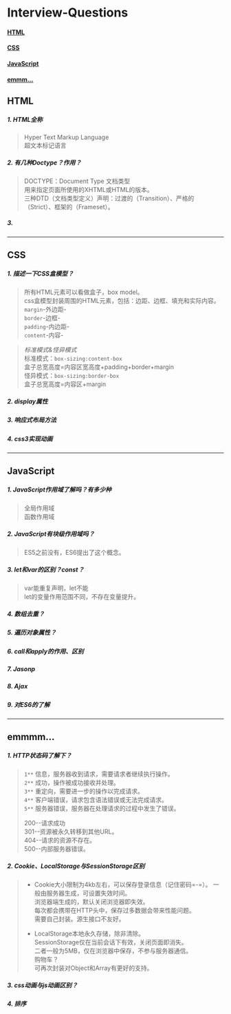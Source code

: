 # Interview-Questions

#### [HTML](#html)
#### [CSS](#css)
#### [JavaScript](#js)
#### [emmm...](#emmm)

## <span id="html">HTML</span>

##### 1. HTML全称
>Hyper Text Markup Language   
超文本标记语言

##### 2. 有几种Doctype？作用？
>DOCTYPE：Document Type 文档类型    
用来指定页面所使用的XHTML或HTML的版本。   
三种DTD（文档类型定义）声明：过渡的（Transition）、严格的（Strict）、框架的（Frameset）。   

##### 3. 

<hr>

## <span id="css">CSS</span>

##### 1. 描述一下CSS盒模型？    
>所有HTML元素可以看做盒子，box model。  
css盒模型封装周围的HTML元素，包括：边距、边框、填充和实际内容。     
`margin`-外边距-    
`border`-边框-      
`padding`-内边距-       
`content`-内容-     

>*标准模式&怪异模式*    
标准模式：`box-sizing:content-box`     
盒子总宽高度=内容区宽高度+padding+border+margin     
怪异模式：`box-sizing:border-box`       
盒子总宽高度=内容区+margin

##### 2. display属性

##### 3. 响应式布局方法

##### 4. css3实现动画




<hr>

## <span id="js">JavaScript</span>

##### 1. JavaScript作用域了解吗？有多少种
>全局作用域     
>函数作用域

##### 2. JavaScript有块级作用域吗？
>ES5之前没有，ES6提出了这个概念。

##### 3. let和var的区别？const？
>var能重复声明，let不能     
>let的变量作用范围不同，不存在变量提升。

##### 4. 数组去重？

##### 5. 遍历对象属性？

##### 6. call和apply的作用、区别

##### 7. Jasonp

##### 8. Ajax

##### 9. 对ES6的了解



<hr>

## <span id="emmm">emmmm... </span>

##### 1. HTTP状态码了解下？
> `1**` 信息，服务器收到请求，需要请求者继续执行操作。     
  `2**` 成功，操作被成功接收并处理。    
  `3**` 重定向，需要进一步的操作以完成请求。   
  `4**` 客户端错误，请求包含语法错误或无法完成请求。   
  `5**` 服务器错误，服务器在处理请求的过程中发生了错误。
>  
>  200--请求成功    
  301--资源被永久转移到其他URL。   
  404--请求的资源不存在。  
  500--内部服务器错误。

##### 2. Cookie、LocalStorage与SessionStorage区别

>* Cookie大小限制为4kb左右，可以保存登录信息（记住密码=-=）。
一般由服务器生成，可设置失效时间。     
浏览器端生成的，默认关闭浏览器即失效。     
每次都会携带在HTTP头中，保存过多数据会带来性能问题。       
需要自己封装。源生接口不友好。     
>
>* LocalStorage本地永久存储，除非清除。       
SessionStorage仅在当前会话下有效，关闭页面即消失。     
二者一般为5MB，仅在浏览器中保存，不参与服务器通信。    
购物车？   
可再次封装对Object和Array有更好的支持。

##### 3. css动画与js动画区别？

##### 4. 排序
